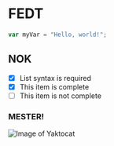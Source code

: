 # FEDT

``` javascript
var myVar = "Hello, world!";
```

## NOK

- [x] List syntax is required
- [x] This item is complete
- [ ] This item is not complete

### MESTER!

![Image of Yaktocat](https://octodex.github.com/images/yaktocat.png)
